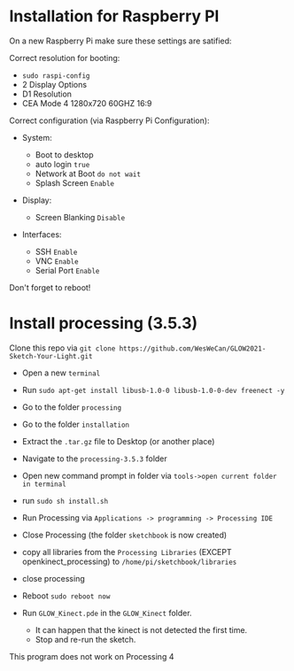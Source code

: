 # Installation for Raspberry PI

On a new Raspberry Pi make sure these settings are satified:

Correct resolution for booting:
* `sudo raspi-config`
* 2 Display Options
* D1 Resolution
* CEA Mode 4 1280x720 60GHZ 16:9

Correct configuration (via Raspberry Pi Configuration):
* System:
  * Boot to desktop
  * auto login `true`
  * Network at Boot `do not wait`
  * Splash Screen `Enable`

* Display:
  * Screen Blanking `Disable`

* Interfaces:
  * SSH `Enable` 
  * VNC `Enable`
  * Serial Port `Enable`

Don't forget to reboot!



# Install processing (3.5.3)

Clone this repo via
`git clone https://github.com/WesWeCan/GLOW2021-Sketch-Your-Light.git`

* Open a new `terminal`
* Run `sudo apt-get install libusb-1.0-0 libusb-1.0-0-dev freenect -y`

* Go to the folder `processing` 
* Go to the folder `installation`
* Extract the `.tar.gz` file to Desktop (or another place)
* Navigate to the `processing-3.5.3` folder
* Open new command prompt in folder via `tools->open current folder in terminal`
* run `sudo sh install.sh`
* Run Processing via `Applications -> programming -> Processing IDE`
* Close Processing (the folder `sketchbook` is now created)
* copy all libraries from the `Processing Libraries` (EXCEPT openkinect_processing) to `/home/pi/sketchbook/libraries`
* close processing
* Reboot `sudo reboot now`

* Run `GLOW_Kinect.pde`  in the `GLOW_Kinect` folder.
  * It can happen that the kinect is not detected the first time.
  * Stop and re-run the sketch.

This program does not work on Processing 4

<!-- 

Don't know if I need this in the future. 
Used these commands a long time ago, but forgot why. #ProgrammerLife

ls /dev/
lsusb
ls /dev/tty
lsusb | grep Xbox
sudo modprobe -r gspca_kinect
sudo modprobe -r gspca_main
echo "Blacklist gspca_kinect" | sudo tee -a /etc/modprobe.d/blacklist.conf
sudo adduser $USER plugdev 

-->
